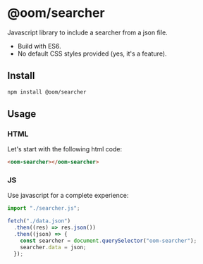 # @oom/searcher

Javascript library to include a searcher from a json file.

- Build with ES6.
- No default CSS styles provided (yes, it's a feature).

## Install

```sh
npm install @oom/searcher
```

## Usage

### HTML

Let's start with the following html code:

```html
<oom-searcher></oom-searcher>
```

### JS

Use javascript for a complete experience:

```js
import "./searcher.js";

fetch("./data.json")
  .then((res) => res.json())
  .then((json) => {
    const searcher = document.querySelector("oom-searcher");
    searcher.data = json;
  });
```
